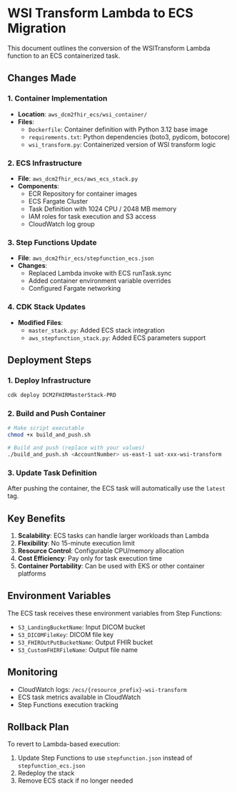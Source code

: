 # WSI Transform Lambda to ECS Migration

This document outlines the conversion of the WSITransform Lambda function to an ECS containerized task.

## Changes Made

### 1. Container Implementation
- **Location**: `aws_dcm2fhir_ecs/wsi_container/`
- **Files**:
  - `Dockerfile`: Container definition with Python 3.12 base image
  - `requirements.txt`: Python dependencies (boto3, pydicom, botocore)
  - `wsi_transform.py`: Containerized version of WSI transform logic

### 2. ECS Infrastructure
- **File**: `aws_dcm2fhir_ecs/aws_ecs_stack.py`
- **Components**:
  - ECR Repository for container images
  - ECS Fargate Cluster
  - Task Definition with 1024 CPU / 2048 MB memory
  - IAM roles for task execution and S3 access
  - CloudWatch log group

### 3. Step Functions Update
- **File**: `aws_dcm2fhir_ecs/stepfunction_ecs.json`
- **Changes**:
  - Replaced Lambda invoke with ECS runTask.sync
  - Added container environment variable overrides
  - Configured Fargate networking

### 4. CDK Stack Updates
- **Modified Files**:
  - `master_stack.py`: Added ECS stack integration
  - `aws_stepfunction_stack.py`: Added ECS parameters support

## Deployment Steps

### 1. Deploy Infrastructure
```bash
cdk deploy DCM2FHIRMasterStack-PRD
```

### 2. Build and Push Container
```bash
# Make script executable
chmod +x build_and_push.sh

# Build and push (replace with your values)
./build_and_push.sh <AccountNumber> us-east-1 uat-xxx-wsi-transform
```

### 3. Update Task Definition
After pushing the container, the ECS task will automatically use the `latest` tag.

## Key Benefits

1. **Scalability**: ECS tasks can handle larger workloads than Lambda
2. **Flexibility**: No 15-minute execution limit
3. **Resource Control**: Configurable CPU/memory allocation
4. **Cost Efficiency**: Pay only for task execution time
5. **Container Portability**: Can be used with EKS or other container platforms

## Environment Variables

The ECS task receives these environment variables from Step Functions:
- `S3_LandingBucketName`: Input DICOM bucket
- `S3_DICOMFileKey`: DICOM file key
- `S3_FHIROutPutBucketName`: Output FHIR bucket
- `S3_CustomFHIRFileName`: Output file name

## Monitoring

- CloudWatch logs: `/ecs/{resource_prefix}-wsi-transform`
- ECS task metrics available in CloudWatch
- Step Functions execution tracking

## Rollback Plan

To revert to Lambda-based execution:
1. Update Step Functions to use `stepfunction.json` instead of `stepfunction_ecs.json`
2. Redeploy the stack
3. Remove ECS stack if no longer needed
